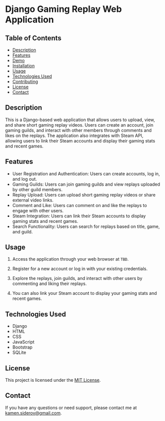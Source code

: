# Django Gaming Replay Web Application

## Table of Contents

- [Description](#description)
- [Features](#features)
- [Demo](#demo)
- [Installation](#installation)
- [Usage](#usage)
- [Technologies Used](#technologies-used)
- [Contributing](#contributing)
- [License](#license)
- [Contact](#contact)

## Description

This is a Django-based web application that allows users to upload, view, and share short gaming replay videos.
Users can create an account, join gaming guilds, and interact with other members through comments and likes on the replays.
The application also integrates with Steam API, allowing users to link their Steam accounts and display their gaming stats and recent games.

## Features

- User Registration and Authentication: Users can create accounts, log in, and log out.
- Gaming Guilds: Users can join gaming guilds and view replays uploaded by other guild members.
- Replay Upload: Users can upload short gaming replay videos or share external video links.
- Comment and Like: Users can comment on and like the replays to engage with other users.
- Steam Integration: Users can link their Steam accounts to display gaming stats and recent games.
- Search Functionality: Users can search for replays based on title, game, and guild.


## Usage

1. Access the application through your web browser at `TBD`.

2. Register for a new account or log in with your existing credentials.

3. Explore the replays, join guilds, and interact with other users by commenting and liking their replays.

4. You can also link your Steam account to display your gaming stats and recent games.

## Technologies Used

- Django
- HTML
- CSS
- JavaScript
- Bootstrap
- SQLite

## License

This project is licensed under the [MIT License](LICENSE).

## Contact

If you have any questions or need support, please contact me at kamen.siderov@gmail.com.
